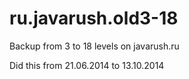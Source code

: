 # ru.javarush.old3-18
Backup from 3 to 18 levels on javarush.ru

Did this from 21.06.2014 to 13.10.2014
